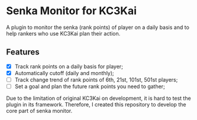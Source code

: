 <!---
 Copyright (c) 2018 bitdq
 
 This software is released under the MIT License.
 https://opensource.org/licenses/MIT
-->

# Senka Monitor for KC3Kai

A plugin to monitor the senka (rank points) of player on a daily basis and to help rankers who use KC3Kai plan their action.

## Features

- [x] Track rank points on a daily basis for player;
- [x] Automatically cutoff (daily and monthly);
- [ ] Track change trend of rank points of 6th, 21st, 101st, 501st
        players;
- [ ] Set a goal and plan the future rank points you need to gather;

Due to the limitation of original KC3Kai on development, it is hard to test
the plugin in its framework. Therefore, I created this repository to
develop the core part of senka monitor.
